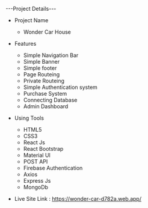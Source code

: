 ---Project Details---

- Project Name

  - Wonder Car House

- Features

  - Simple Navigation Bar
  - Simple Banner
  - Simple footer
  - Page Routeing
  - Private Routeing
  - Simple Authentication system
  - Purchase System
  - Connecting Database
  - Admin Dashboard

- Using Tools

  - HTML5
  - CSS3
  - React Js
  - React Bootstrap
  - Material UI
  - POST API
  - Firebase Authentication
  - Axios
  - Express Js
  - MongoDb

- Live Site Link : https://wonder-car-d782a.web.app/

